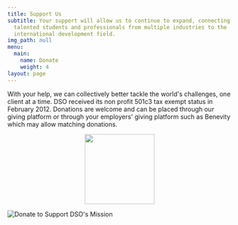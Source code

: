 ```yaml
---
title: Support Us
subtitle: Your support will allow us to continue to expand, connecting more
  talented students and professionals from multiple industries to the
  international development field.
img_path: null
menu:
  main:
    name: Donate
    weight: 4
layout: page
---
```

With your help, we can collectively better tackle the world's challenges, one client at a time. DSO received its non profit 501c3 tax exempt status in February 2012. Donations are welcome and can be placed through our giving platform or through your employers' giving platform such as Benevity which may allow matching donations.

<!--Donorbox -->

<!--

<div align="center" ><script type="text/javascript" defer src="https://donorbox.org/install-popup-button.js"></script><a class="dbox-donation-button" style="background: #009fd9 url(https://d1iczxrky3cnb2.cloudfront.net/red_logo.png) no-repeat 37px;color: #fff;text-decoration: none;font-family: Verdana,sans-serif;display: inline-block;font-size: 16px;padding: 15px 38px;padding-left: 75px;-webkit-border-radius: 2px;-moz-border-radius: 2px;border-radius: 2px;box-shadow: 0 1px 0 0 #1f5a89;text-shadow: 0 1px rgba(0, 0, 0, 0.3);" href="https://donorbox.org/support-our-mission-9">Donate</a></div>

\-->

<!--Snowball-->

<div align="center"><a href="https://snwbl.it/7h6PNb" style='text-decoration: none; border: 0px;'> <img src="https://app.snowballfundraising.com/assets/donate_button_blue-42411331f35bdbe6cf0030148b10f1511f97731f6f91b1ca3af0ff4f0432dc0e.png" style='max-width:157px; width:157px;'  /></a></div>

![](/images/donate.png "Donate to Support DSO's Mission")